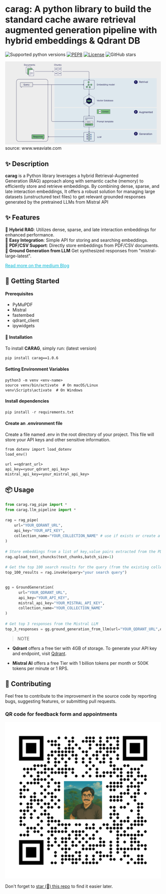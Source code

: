 <!-- Python library -->
<div align="centre" >
  <h1 align="centre"> carag: A python library to build the standard cache aware retrieval augmented generation pipeline with hybrid embeddings & Qdrant DB </h1>
</div>
  
![Supported python versions](https://img.shields.io/badge/python-3.11%20%7C%203.12-blue)
[![PEP8](https://img.shields.io/badge/code%20style-pep8-black.svg)](https://www.python.org/dev/peps/pep-0008/)
[![License](https://img.shields.io/badge/License-GPL%203.0-blue.svg)](LICENSE)
![GitHub stars](https://img.shields.io/github/stars/rizwandel/Build-standard-RAG-with-Qdrant?color=red&label=stars&logoColor=black&style=social)

<div align="centre" >
<img src="images/vanilla_rag.png" alt="weaviate">
<h8 align="left"> source: www.weaviate.com </h8>
</div>
  

## ✨ Description
**carag** is a Python library leverages a hybrid Retrieval-Augmented Generation (RAG) approach along with semantic cache (memory) to efficiently store and retrieve embeddings. By combining dense, sparse, and late interaction embeddings, It offers a robust solution for managing large datasets (unstructured text files) to get relevant grounded responses generated by the pretrained LLMs from Mistral API 

## ✨ Features
🚀 **Hybrid RAG**: Utilizes dense, sparse, and late interaction embeddings for enhanced performance.  
🔌 **Easy Integration**: Simple API for storing and searching embeddings.  
📄 **PDF/CSV Support**: Directly store embeddings from PDF/CSV documents.  
🎉  **Ground Generation from LLM** Get synthesized responses from "mistral-large-latest".

<!-- Links -->
<p align="left">
  <a href="https://rizdelhi.medium.com" style="color: #06b6d4;"> Read more on the medium Blog</a> 
</p>

## 🌱 Getting Started
#### Prerequisites
- PyMuPDF
- Mistral
- fastembed
- qdrant_client
- ipywidgets

#### 🚀 Installation

To install **CARAG**, simply run: (latest version)

```bash
pip install carag==1.0.6 
```
#### Setting Environment Variables
```
python3 -m venv <env-name>
source venv/bin/activate  # On macOS/Linux
venv\Scripts\activate  # On Windows
```
#### Install dependencies

```python
pip install -r requirements.txt
```
#### Create an .environment file
Create a file named .env in the root directory of your project. This file will store your API keys and other sensitive information.

```
from dotenv import load_dotenv
load_env()

url =<qdrant_url>
api_key=<your_qdrant_api_key>
mistral_api_key=<your_mistral_api_key>
```

## 📦 Usage

```python
from carag.rag_pipe import *
from carag.llm_pipeline import *

rag = rag_pipe(
    url="YOUR_QDRANT_URL", 
    api_key="YOUR_API_KEY", 
    collection_name="YOUR_COLLECTION_NAME" # use if exists or create a collection in Qdrant cloud DB
)

# Store embeddings from a list of key,value pairs extracted from the PDF or CSV file 
rag.upload_text_chuncks(text_chunks,batch_size=1)

# Get the top 100 search results for the query (from the existing collection in vector DB)
top_100_results = rag.invoke(query="your search query")
```

```python

gg = GroundGeneration(
      url="YOUR_QDRANT_URL", 
      api_key="YOUR_API_KEY",
      mistral_api_key="YOUR_MISTRAL_API_KEY",
      collection_name="YOUR_COLLECTION_NAME"
)

# Get top 3 responses from the Mistral LLM
top_3_responses = gg.ground_generation_from_llm(url="YOUR_QDRANT_URL",query="your search query",api_key="YOUR_API_KEY",mistral_api_key="YOUR_MISTRAL_API_KEY",collection_name="YOUR_COLLECTION_NAME")
```


> NOTE
- **Qdrant** offers a free tier with 4GB of storage. To generate your API key and endpoint, visit [Qdrant](https://qdrant.tech/).

- **Mistral AI** offers a free Tier with 1 billion tokens per month or 500K tokens per minute or 1 RPS.

## 🤝 Contributing  

Feel free to contribute to the improvement in the source code by reporting bugs, suggesting features, or submitting pull requests.

### QR code for feedback form and appointments

<div align="left" >
<img src="images/gravatar_QR.png" alt="weaviate">
</div>


Don't forget to [star (🌟) this repo](https://github.com/rizwandel/Build-standard-RAG-with-Qdrant) to find it easier later.
